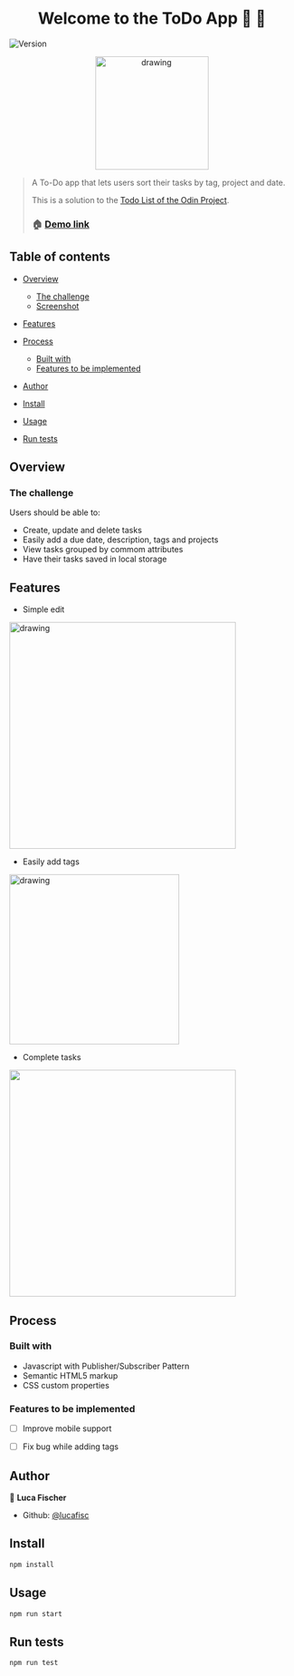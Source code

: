 <h1 align="center">Welcome to the ToDo App 👋 🛒</h1>



  <img alt="Version" src="https://img.shields.io/badge/version-0.1.0-blue.svg?cacheSeconds=2592000" />
</p>

<p>
<p align="center">
<img src="https://i.imgur.com/c54gd4K.png" alt="drawing" width="200"/>
</p>



> A To-Do app that lets users sort their tasks by tag, project and date.
> 
> This is a solution to the [Todo List of the Odin Project](https://www.theodinproject.com/lessons/node-path-javascript-todo-list).
> 
> ### 🏠 [Demo link](https://lucafisc.github.io/todo/)



## Table of contents

- [Overview](#overview)
  - [The challenge](#the-challenge)
  - [Screenshot](#screenshot)
- [Features](#features)

- [Process](#process)
    - [Built with](#built-with)
    - [Features to be implemented](features-to-be-implemented)
- [Author](#author)
- [Install](#install)
- [Usage](#usage)
- [Run tests](#run-tests)


## Overview

### The challenge

Users should be able to:

- Create, update and delete tasks
- Easily add a due date, description, tags and projects
- View tasks grouped by commom attributes
- Have their tasks saved in local storage



## Features
- Simple edit
<img src="https://i.imgur.com/7TV0ZB9.gif" alt="drawing" width="400"/>

- Easily add tags
<img src="https://i.imgur.com/CpTQ9lj.gif" alt="drawing" width="300"/>

- Complete tasks
<img src="https://i.imgur.com/YHmaCVg.gif" width="400"/>


## Process

### Built with

- Javascript with Publisher/Subscriber Pattern
- Semantic HTML5 markup
- CSS custom properties


### Features to be implemented

- [ ] Improve mobile support
- [ ] Fix bug while adding tags


## Author

👤 **Luca Fischer**

* Github: [@lucafisc](https://github.com/lucafisc)


## Install

```sh
npm install
```

## Usage

```sh
npm run start
```

## Run tests

```sh
npm run test
```
